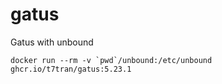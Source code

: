 # gatus
Gatus with unbound

```
docker run --rm -v `pwd`/unbound:/etc/unbound ghcr.io/t7tran/gatus:5.23.1
```
